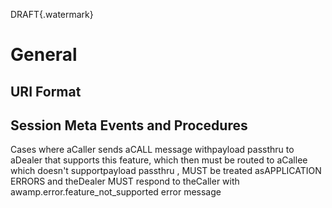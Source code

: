 DRAFT{.watermark}
# General



## URI Format
## Session Meta Events and Procedures


Cases where aCaller sends aCALL message withpayload passthru to aDealer that supports this feature, which then must be routed to aCallee which doesn't supportpayload passthru , MUST be treated asAPPLICATION ERRORS and theDealer MUST respond to theCaller with awamp.error.feature_not_supported error message